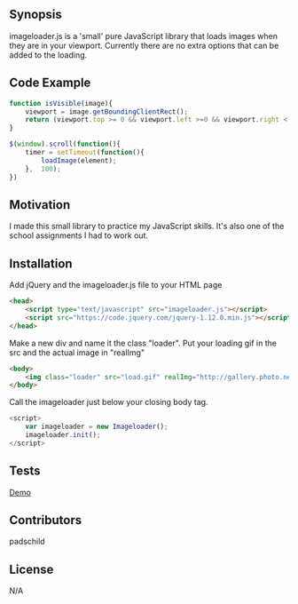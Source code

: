 ## Synopsis

imageloader.js is a 'small' pure JavaScript library that loads images when they are in your viewport. Currently there are no extra options that can be added to the loading.

## Code Example

```javascript
function isVisible(image){
    viewport = image.getBoundingClientRect();
    return (viewport.top >= 0 && viewport.left >=0 && viewport.right < window.innerWidth && viewport.bottom < window.innerHeight);
}
```

```javascript
$(window).scroll(function(){
    timer = setTimeout(function(){
        loadImage(element);
    },  100);
})
```

## Motivation

I made this small library to practice my JavaScript skills. It's also one of the school assignments I had to work out.

## Installation

Add jQuery and the imageloader.js file to your HTML page
```html
<head>
	<script type="text/javascript" src="imageloader.js"></script>
    <script src="https://code.jquery.com/jquery-1.12.0.min.js"></script>
</head>
```

Make a new div and name it the class "loader". Put your loading gif in the src and the actual image in "realImg"
```html
<body>
    <img class="loader" src="load.gif" realImg="http://gallery.photo.net/photo/5306600-md.jpg" style="object-fit:none;"/> 
</body>
```

Call the imageloader just below your closing body tag.
```javascript
<script>
    var imageloader = new Imageloader();
    imageloader.init();
</script>
```

## Tests

[Demo](http://www.conniesmits.nl/imageloader/)

## Contributors

padschild

## License

N/A